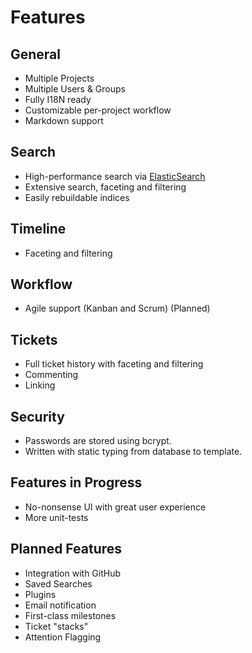 # Features

## General
* Multiple Projects
* Multiple Users & Groups
* Fully I18N ready
* Customizable per-project workflow
* Markdown support

## Search
* High-performance search via [ElasticSearch](http://www.elasticsearch.org/)
* Extensive search, faceting and filtering
* Easily rebuildable indices

## Timeline
* Faceting and filtering

## Workflow
* Agile support (Kanban and Scrum) (Planned)

## Tickets
* Full ticket history with faceting and filtering
* Commenting
* Linking

## Security
* Passwords are stored using bcrypt.
* Written with static typing from database to template.

## Features in Progress
* No-nonsense UI with great user experience
* More unit-tests

## Planned Features
* Integration with GitHub
* Saved Searches
* Plugins
* Email notification
* First-class milestones
* Ticket "stacks"
* Attention Flagging
